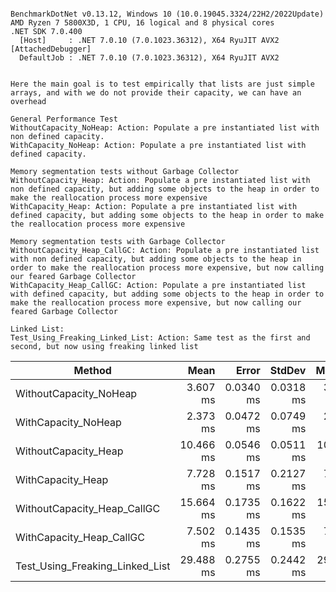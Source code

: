 ```

BenchmarkDotNet v0.13.12, Windows 10 (10.0.19045.3324/22H2/2022Update)
AMD Ryzen 7 5800X3D, 1 CPU, 16 logical and 8 physical cores
.NET SDK 7.0.400
  [Host]     : .NET 7.0.10 (7.0.1023.36312), X64 RyuJIT AVX2 [AttachedDebugger]
  DefaultJob : .NET 7.0.10 (7.0.1023.36312), X64 RyuJIT AVX2


Here the main goal is to test empirically that lists are just simple arrays, and with we do not provide their capacity, we can have an overhead

General Performance Test
WithoutCapacity_NoHeap: Action: Populate a pre instantiated list with non defined capacity.
WithCapacity_NoHeap: Action: Populate a pre instantiated list with defined capacity.

Memory segmentation tests without Garbage Collector
WithoutCapacity_Heap: Action: Populate a pre instantiated list with non defined capacity, but adding some objects to the heap in order to make the reallocation process more expensive
WithCapacity_Heap: Action: Populate a pre instantiated list with defined capacity, but adding some objects to the heap in order to make the reallocation process more expensive

Memory segmentation tests with Garbage Collector
WithoutCapacity_Heap_CallGC: Action: Populate a pre instantiated list with non defined capacity, but adding some objects to the heap in order to make the reallocation process more expensive, but now calling our feared Garbage Collector
WithCapacity_Heap_CallGC: Action: Populate a pre instantiated list with defined capacity, but adding some objects to the heap in order to make the reallocation process more expensive, but now calling our feared Garbage Collector

Linked List:
Test_Using_Freaking_Linked_List: Action: Same test as the first and second, but now using freaking linked list
```
| Method                          | Mean      | Error     | StdDev    | Median    | Gen0      | Gen1      | Gen2      | Allocated |
|-------------------------------- |----------:|----------:|----------:|----------:|----------:|----------:|----------:|----------:|
| WithoutCapacity_NoHeap          |  3.607 ms | 0.0340 ms | 0.0318 ms |  3.594 ms | 1992.1875 | 1992.1875 | 1992.1875 |      8 MB |
| WithCapacity_NoHeap             |  2.373 ms | 0.0472 ms | 0.0749 ms |  2.383 ms |  996.0938 |  996.0938 |  996.0938 |   3.82 MB |
| WithoutCapacity_Heap            | 10.466 ms | 0.0546 ms | 0.0511 ms | 10.464 ms | 2000.0000 | 2000.0000 | 2000.0000 |  30.89 MB |
| WithCapacity_Heap               |  7.728 ms | 0.1517 ms | 0.2127 ms |  7.843 ms | 1000.0000 | 1000.0000 | 1000.0000 |   26.7 MB |
| WithoutCapacity_Heap_CallGC     | 15.664 ms | 0.1735 ms | 0.1622 ms | 15.719 ms | 1968.7500 | 1968.7500 | 1968.7500 |  30.89 MB |
| WithCapacity_Heap_CallGC        |  7.502 ms | 0.1435 ms | 0.1535 ms |  7.502 ms |  984.3750 |  984.3750 |  984.3750 |   26.7 MB |
| Test_Using_Freaking_Linked_List | 29.488 ms | 0.2755 ms | 0.2442 ms | 29.549 ms |  937.5000 |  875.0000 |         - |  45.78 MB |

